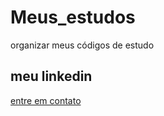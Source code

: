 # Meus_estudos
organizar meus códigos de estudo 
## meu linkedin
[entre em contato](https://www.linkedin.com/in/mauricio-sousa-93744522b/)
